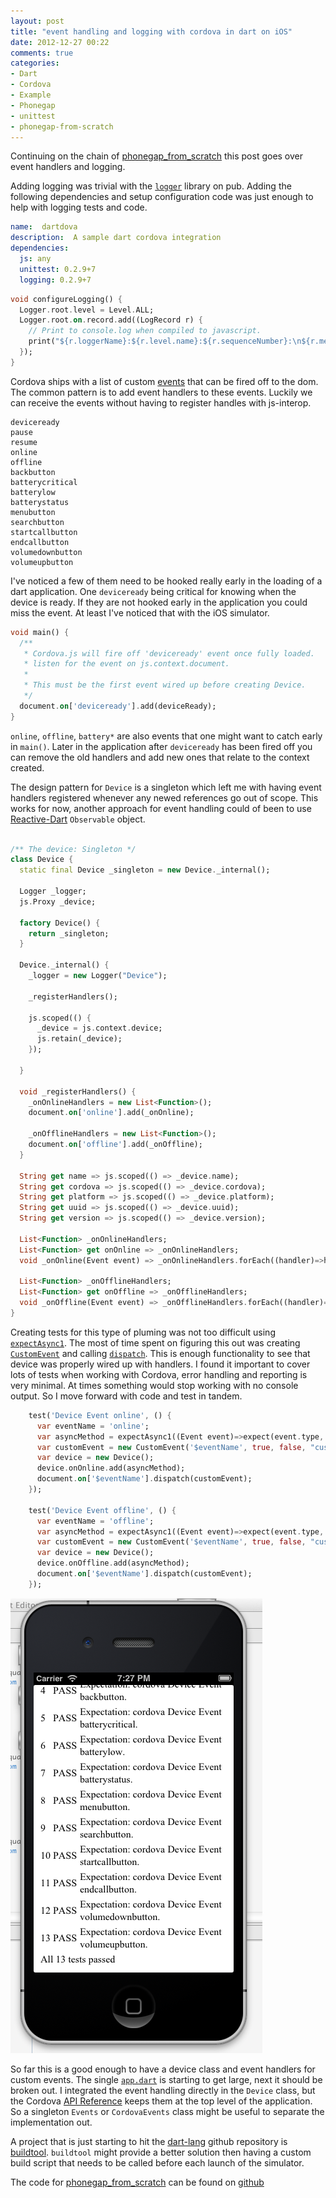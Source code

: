```yaml
---
layout: post
title: "event handling and logging with cordova in dart on iOS"
date: 2012-12-27 00:22
comments: true
categories: 
- Dart
- Cordova
- Example
- Phonegap
- unittest
- phonegap-from-scratch
---
```


Continuing on the chain of [phonegap_from_scratch](/blog/categories/phonegap-from-scratch/) this post goes over event handlers and logging. 

Adding logging was trivial with the [`logger`](http://pub.dartlang.org/packages/logging) library on pub. Adding the following dependencies and setup configuration code was just enough to help with logging tests and code.

``` yaml pubspec.yaml
name:  dartdova
description:  A sample dart cordova integration
dependencies:
  js: any
  unittest: 0.2.9+7
  logging: 0.2.9+7
```

``` dart configureLogging
void configureLogging() {
  Logger.root.level = Level.ALL;
  Logger.root.on.record.add((LogRecord r) {
    // Print to console.log when compiled to javascript.
    print("${r.loggerName}:${r.level.name}:${r.sequenceNumber}:\n${r.message.toString()}");
  });
}
``` 

Cordova ships with a list of custom [events](http://docs.phonegap.com/en/2.2.0/cordova_events_events.md.html#Events) that can be fired off to the dom. The common pattern is to add event handlers to these events. Luckily we can receive the events without having to register handles with js-interop.  

	deviceready
	pause
	resume
	online
	offline
	backbutton
	batterycritical
	batterylow
	batterystatus
	menubutton
	searchbutton
	startcallbutton
	endcallbutton
	volumedownbutton
	volumeupbutton


I've noticed a few of them need to be hooked really early in the loading of a dart application. One `deviceready` being critical for knowing when the device is ready. If they are not hooked early in the application you could miss the event. At least I've noticed that with the iOS simulator. 

``` dart main
void main() {
  /**
   * Cordova.js will fire off 'deviceready' event once fully loaded.
   * listen for the event on js.context.document.
   *
   * This must be the first event wired up before creating Device.
   */
  document.on['deviceready'].add(deviceReady);
}
```

`online`, `offline`, `battery*` are also events that one might want to catch early in `main()`. Later in the application after `deviceready` has been fired off you can remove the old handlers and add new ones that relate to the context created. 

The design pattern for `Device` is a singleton which left me with having event handlers registered whenever any newed references go out of scope. This works for now, another approach for event handling could of been to use [Reactive-Dart](https://github.com/prujohn/Reactive-Dart) `Observable` object.

```dart Device

/** The device: Singleton */
class Device {
  static final Device _singleton = new Device._internal();

  Logger _logger;
  js.Proxy _device;

  factory Device() {
    return _singleton;
  }

  Device._internal() {
    _logger = new Logger("Device");

    _registerHandlers();

    js.scoped(() {
      _device = js.context.device;
      js.retain(_device);
    });

  }

  void _registerHandlers() {
    _onOnlineHandlers = new List<Function>();
    document.on['online'].add(_onOnline);

    _onOfflineHandlers = new List<Function>();
    document.on['offline'].add(_onOffline);
  }

  String get name => js.scoped(() => _device.name);
  String get cordova => js.scoped(() => _device.cordova);
  String get platform => js.scoped(() => _device.platform);
  String get uuid => js.scoped(() => _device.uuid);
  String get version => js.scoped(() => _device.version);

  List<Function> _onOnlineHandlers;
  List<Function> get onOnline => _onOnlineHandlers;
  void _onOnline(Event event) => _onOnlineHandlers.forEach((handler)=>handler(event));

  List<Function> _onOfflineHandlers;
  List<Function> get onOffline => _onOfflineHandlers;
  void _onOffline(Event event) => _onOfflineHandlers.forEach((handler)=>handler(event));
}
``` 

Creating tests for this type of pluming was not too difficult using [`expectAsync1`](http://api.dartlang.org/docs/bleeding_edge/unittest.html#expectAsync1). The most of time spent on figuring this out was creating [`CustomEvent`](http://api.dartlang.org/docs/bleeding_edge/dart_html/CustomEvent.html) and calling [`dispatch`](http://api.dartlang.org/docs/bleeding_edge/dart_html/EventListenerList.html#dispatch). This is enough functionality to see that device was properly wired up with handlers. I found it important to cover lots of tests when working with Cordova, error handling and reporting is very minimal. At times something would stop working with no console output. So I move forward with code and test in tandem.

``` dart runTests
    test('Device Event online', () {
      var eventName = 'online';
      var asyncMethod = expectAsync1((Event event)=>expect(event.type, equals('$eventName')));
      var customEvent = new CustomEvent('$eventName', true, false, "custom event");
      var device = new Device();
      device.onOnline.add(asyncMethod);
      document.on['$eventName'].dispatch(customEvent);
    });

    test('Device Event offline', () {
      var eventName = 'offline';
      var asyncMethod = expectAsync1((Event event)=>expect(event.type, equals('$eventName')));
      var customEvent = new CustomEvent('$eventName', true, false, "custom event");
      var device = new Device();
      device.onOffline.add(asyncMethod);
      document.on['$eventName'].dispatch(customEvent);
    });
``` 

[![unittest_pass](/images/2012-12-27-event-handling-and-logging-with-cordova-in-dart-on-ios/unittests_passing.png)](/images/2012-12-27-event-handling-and-logging-with-cordova-in-dart-on-ios/unittests_passing.png)

So far this is a good enough to have a device class and event handlers for custom events. The single [`app.dart`](https://github.com/financeCoding/phonegap_from_scratch) is starting to get large, next it should be broken out. I integrated the event handling directly in the `Device` class, but the Cordova [API Reference](http://docs.phonegap.com/en/2.2.0/index.html) keeps them at the top level of the application. So a singleton `Events` or `CordovaEvents` class might be useful to separate the implementation out.

A project that is just starting to hit the [dart-lang](https://github.com/dart-lang/) github repository is [buildtool](https://github.com/dart-lang/buildtool). `buildtool` might provide a better solution then having a custom build script that needs to be called before each launch of the simulator. 

The code for [phonegap_from_scratch](/blog/categories/phonegap-from-scratch/) can be found on [github](https://github.com/financeCoding/phonegap_from_scratch)